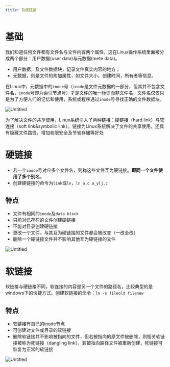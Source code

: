 ```yaml
---
title: 软硬链接
---
```

# 基础

我们知道任何文件都有文件名与文件内容两个属性，这在Linux操作系统里面被分成两个部分：用户数据(user data)与元数据(mete data)。

- 用户数据，及文件数据块，记录文件真实内容的地方；
- 元数据，则是文件的附加属性，如文件大小，创建时间，所有者等信息。

在Linux中，元数据中的`inode`号（`inode`是文件元数据的一部分，但其并不包含文件名，`inode`号即为索引节点号）才是文件的唯一标识而非文件名，文件名仅仅只是为了方便人们的记忆和使用，系统或程序通过`inode`号寻找正确的文件数据块。

![Untitled](https://s3-us-west-2.amazonaws.com/secure.notion-static.com/bd72cbb1-4193-47fa-9b17-162b524af346/Untitled.png)

为了解决文件的共享使用，Linux系统引入了两种链接：硬链接（hard link）与软连接（soft link&symbolic link）。链接为Linux系统解决了文件的共享使用，还具有隐藏文件路径，增加权限安全及节省存储等好处

# 硬链接

- 若一个`inode`号对应多个文件名，则称这些文件互为硬链接。**即同一个文件使用了多个别名**。
- 创建硬链接的命令为`link`或`ln`，`ln a.c a_ylj.c`

## 特点

- 文件有相同的`inode`及`data block`
- 只能对已存在的文件创建硬链接
- 不能对目录创建硬链接
- 更改一个文件，与其互为硬链接的文件都会被改变（一改全改）
- 删除一个硬链接文件并不影响其他互为硬链接的文件

![Untitled](https://s3-us-west-2.amazonaws.com/secure.notion-static.com/e5f3f64d-f8ad-4936-88b8-63dc1555548a/Untitled.png)

# 软链接

软链接与硬链接不同，软连接的内容是另一个文件的路径名，比较典型的是windows下的快捷方式。创建软链接的命令：`ln -s fileold filenew`

## 特点

- 软链接有自己的inode节点
- 可创建对文件或目录的软链接
- 删除软链接并不影响被指向的文件，但若被指向的原文件被删除，则相关软链接被称为死链接（dangling link），若被指向路径文件被重新创建，死链接可恢复为正常的软链接

![Untitled](https://s3-us-west-2.amazonaws.com/secure.notion-static.com/c23edbcf-9572-4fe2-861c-3cea04200b9f/Untitled.png)
